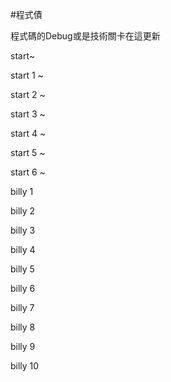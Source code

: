 #程式債

程式碼的Debug或是技術關卡在這更新

start~

start 1 ~

start 2 ~

start 3 ~

start 4 ~

start 5 ~

start 6 ~

billy 1

billy 2

billy 3

billy 4

billy 5

billy 6

billy 7

billy 8

billy 9

billy 10
